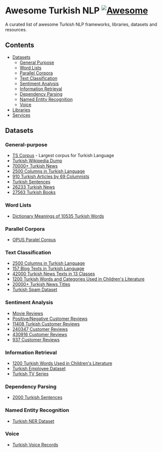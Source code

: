 # Awesome Turkish NLP [![Awesome](https://cdn.rawgit.com/sindresorhus/awesome/d7305f38d29fed78fa85652e3a63e154dd8e8829/media/badge.svg)](https://github.com/sindresorhus/awesome)

A curated list of awesome Turkish NLP frameworks, libraries, datasets and resources.

## Contents

* [Datasets](#datasets)
   * [General Purpose](#general-purpose)
   * [Word Lists](#word-lists)
   * [Parallel Corpora](#parallel-corpora)
   * [Text Classification](#text-classification)
   * [Sentiment Analysis](#sentiment-analysis)
   * [Information Retrieval](#information-retrieval)
   * [Dependency Parsing](#dependency-parsing)
   * [Named Entity Recognition](#named-entity-recognition)
   * [Voice](#voice)
* [Libraries](#libraries)
* [Services](#services)


## Datasets

### General-purpose

* [TS Corpus](https://tscorpus.com/) - Largest corpus for Turkish Language
* [Turkish Wikipedia Dump](https://dumps.wikimedia.org/trwiki/)
* [70000+ Turkish News](https://www.kaggle.com/suleymancan/turkishnews70000)
* [2500 Columns in Turkish Language
](https://www.kaggle.com/oktayozturk010/2500-turkish-columns)
* [910 Turkish Articles by 69 Columnists](https://www.kaggle.com/oktayozturk010/910-turkish-articles-by-69-columnists)
* [Turkish Sentences](https://www.kaggle.com/rootofarch/kuzgunlar-acikhack-tr-sentence)
* [26233 Turkish News](https://www.kaggle.com/ahmetelgn/turkish-news)
* [27563 Turkish Books](https://www.kaggle.com/keremturker/turkish-book-data)

### Word Lists

* [Dictionary Meanings of 10535 Turkish Words](https://www.kaggle.com/oktayozturk010/dictionary-meanings-of-10535-turkish-words)

### Parallel Corpora

* [OPUS Paralel Corpus](https://opus.nlpl.eu/)

### Text Classification

* [2500 Columns in Turkish Language](https://www.kaggle.com/oktayozturk010/2500-turkish-columns)
* [157 Blog Texts in Turkish Language
](https://www.kaggle.com/oktayozturk010/157-blog-texts-in-turkish)
* [42000 Turkish News Texts in 13 Classes](https://www.kaggle.com/oktayozturk010/42000-news-text-in-13-classes)
* [1200 Turkish Words and Categories Used in Children's Literature](https://www.kaggle.com/oktayozturk010/1200-words-used-in-childrens-literature)
* [20000+ Turkish News Titles](https://www.kaggle.com/suleymancan/turkishnewstitle20000clickbaitclassified)
* [Turkish Spam Dataset](https://www.kaggle.com/cuneytdemir/turkish-spam-dataset)

### Sentiment Analysis

* [Movie Reviews](https://www.kaggle.com/mustfkeskin/turkish-movie-sentiment-analysis-dataset)
* [Positive/Negative Customer Reviews](https://www.kaggle.com/burhanbilenn/turkish-customer-reviews-for-binary-classification)
* [11408 Turkish Customer Reviews](https://www.kaggle.com/burhanbilenn/duygu-analizi-icin-urun-yorumlari)
* [240347 Customer Reviews](https://www.kaggle.com/cebeci/turkishreviews)
* [430916 Customer Reviews](https://www.kaggle.com/mustfkeskin/turkish-product-review-dataset)
* [937 Customer Reviews](https://www.kaggle.com/baharyilmaz/product-comments-dataset)

### Information Retrieval

* [1200 Turkish Words Used in Children's Literature](https://www.kaggle.com/oktayozturk010/1200-words-used-in-childrens-literature)
* [Turkish Employee Dataset](https://www.kaggle.com/metetik/turkish-employee-dataset)
* [Turkish TV Series](https://www.kaggle.com/tonyukuk/turkish-tv-series)

### Dependency Parsing

* [2000 Turkish Sentences](https://www.kaggle.com/oktayozturk010/2000-turkish-sentences)

### Named Entity Recognition

* [Turkish NER Dataset](https://www.kaggle.com/cebeci/turkish-ner)

### Voice
* [Turkish Voice Records](https://www.kaggle.com/erdemuysal/turkish-speech-dataset)